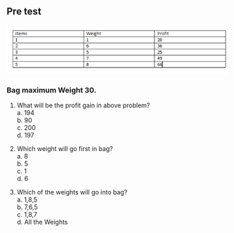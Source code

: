 ## Pre test<br>
<img src="images/prequiz1.png"><br>
### Bag maximum Weight 30. 

1.	What will be the profit gain in above problem?<br>
a. 194<br>
b. 90<br>
c. 200<br>
d. 197<br>

2.	Which weight will go first in bag? <br>
a. 8<br>
b. 5<br>
c. 1<br>
d. 6<br>

3.	Which of the weights will go into bag?<br>
a. 1,8,5<br>
b. 7,6,5<br>
c. 1,8,7<br>
d. All the Weights<br>
